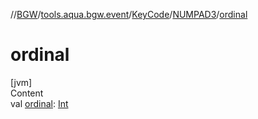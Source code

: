 //[BGW](../../../../index.md)/[tools.aqua.bgw.event](../../index.md)/[KeyCode](../index.md)/[NUMPAD3](index.md)/[ordinal](ordinal.md)



# ordinal  
[jvm]  
Content  
val [ordinal](ordinal.md): [Int](https://kotlinlang.org/api/latest/jvm/stdlib/kotlin/-int/index.html)  



